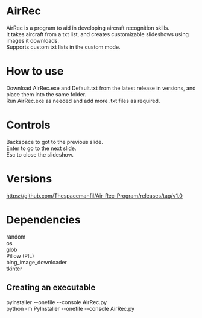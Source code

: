 ﻿# AirRec
AirRec is a program to aid in developing aircraft recognition skills.\
It takes aircraft from a txt list, and creates customizable slideshows using images it downloads.\
Supports custom txt lists in the custom mode.

# How to use
Download AirRec.exe and Default.txt from the latest release in versions, and place them into the same folder. \
Run AirRec.exe as needed and add more .txt files as required.

# Controls
Backspace to got to the previous slide. \
Enter to go to the next slide. \
Esc to close the slideshow.

# Versions
https://github.com/Thespacemanfil/Air-Rec-Program/releases/tag/v1.0

# Dependencies
random\
os\
glob\
Pillow (PIL)\
bing_image_downloader\
tkinter

## Creating an executable
pyinstaller --onefile --console AirRec.py\
python -m PyInstaller --onefile --console AirRec.py
